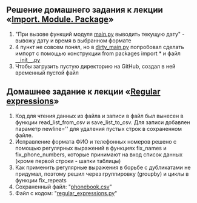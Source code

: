 ## Решение домашнего задания к лекции «[Import. Module. Package](https://github.com/netology-code/py-homeworks-advanced/tree/master/1.Import.Module.Package)»
  1. "При вызове функций модуля [main.py](https://github.com/headsoft-mikhail/adpy_01/blob/main/imports/main.py) выводить текущую дату" - вывожу дату и время в выбранном формате
  1. 4 пункт не совсем понял, но в [dirty_main.py](https://github.com/headsoft-mikhail/adpy_01/blob/main/imports/dirty_main.py) попробовал сделать импорт с помощью конструкции from packages import * и файл [\_\_init__.py](https://github.com/headsoft-mikhail/adpy_01/blob/main/imports/application/__init__.py)
  1. Чтобы загрузить пустую директорию на GitHub, создал в ней временный пустой файл

## Домашнее задание к лекции «[Regular expressions](https://github.com/netology-code/py-homeworks-advanced/tree/master/5.Regexp)»
  1. Код для чтения данных из файла и записи в файл был вынесен в функции read_list_from_csv и save_list_to_csv. Для записи добавлен параметр newline='' для удаления пустых строк в сохраненном файле.
  2. Исправление формата ФИО и телефонных номеров решено с помощью регулярных выражений в функциях fix_names и fix_phone_numbers, которые принимают на вход список данных (кроме первой строки - шапки таблицы)
  3. Как применить регулярные выражения в борьбе с дубликатами не придумал, поэтому решил через группировку (groupby) и циклы в функции fix_repeats
  4. Сохраненный файл: "[phonebook.csv](https://github.com/headsoft-mikhail/adpy_01/blob/main/reg_exp/phonebook.csv)"
  5. Файл с кодом: "[regular_expressions.py](https://github.com/headsoft-mikhail/adpy_01/blob/main/reg_exp/regular_expressions.py)" 
